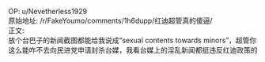 
OP: u/Nevetherless1929  
原始地址: /r/FakeYoumo/comments/1h6dupp/红迪超管真的傻逼/  
正文:  
放个台巴子的新闻截图都能给我说成“sexual contents towards minors”，超管你这么能咋不去向民进党申请封杀台媒，我看台媒上的淫乱新闻都挺违反红迪政策的

